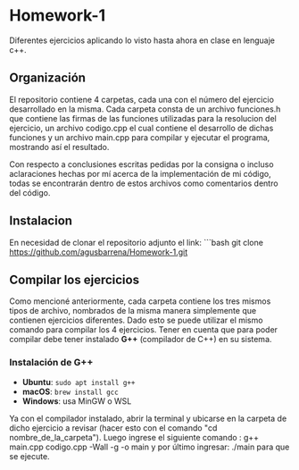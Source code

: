 # Homework-1
Diferentes ejercicios aplicando lo visto hasta ahora en clase en lenguaje c++.

## Organización
El repositorio contiene 4 carpetas, cada una con el número del ejercicio desarrollado en la misma. Cada carpeta consta de un archivo funciones.h que contiene las firmas de las  funciones utilizadas para la resolucion del ejercicio, un archivo codigo.cpp el cual contiene el desarrollo de dichas funciones y un archivo main.cpp para compilar y ejecutar el programa, mostrando así el resultado.

Con respecto a conclusiones escritas pedidas por la consigna o incluso aclaraciones hechas por mí acerca de la implementación de mi código, todas se encontrarán dentro de estos archivos como comentarios dentro del código.

## Instalacion
En necesidad de clonar el repositorio adjunto el link:
    ```bash
    git clone https://github.com/agusbarrena/Homework-1.git

## Compilar los ejercicios
Como mencioné anteriormente, cada carpeta contiene los tres mismos tipos de archivo, nombrados de la misma manera simplemente que contienen ejercicios diferentes. Dado esto se puede utilizar el mismo comando para compilar los 4 ejercicios. Tener en cuenta que para poder compilar debe tener instalado **G++** (compilador de C++) en su sistema.

### Instalación de G++

- **Ubuntu**: `sudo apt install g++`
- **macOS**: `brew install gcc`
- **Windows**: usa MinGW o WSL

Ya con el compilador instalado, abrir la terminal y ubicarse en la carpeta de dicho ejercicio a revisar (hacer esto con el comando "cd nombre_de_la_carpeta"). Luego ingrese el siguiente comando : g++ main.cpp codigo.cpp -Wall -g -o main y por último ingresar: ./main para que se ejecute.




